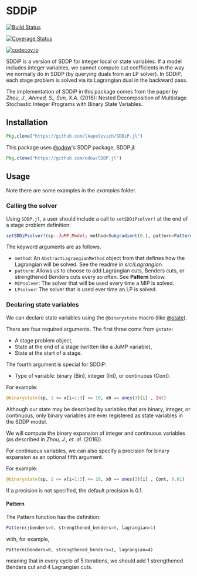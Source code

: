# SDDiP

[![Build Status](https://travis-ci.org/lkapelevich/SDDiP.jl.svg?branch=master)](https://travis-ci.org/lkapelevich/SDDiP.jl)

[![Coverage Status](https://coveralls.io/repos/lkapelevich/SDDiP.jl/badge.svg?branch=master&service=github)](https://coveralls.io/github/lkapelevich/SDDiP.jl?branch=master)

[![codecov.io](http://codecov.io/github/lkapelevich/SDDiP.jl/coverage.svg?branch=master)](http://codecov.io/github/lkapelevich/SDDiP.jl?branch=master)


SDDiP is a version of SDDP for integer local or state variables.
If a model includes integer variables, we cannot compute cut coefficients in the way we normally do in SDDP (by querying duals from an LP solver). In SDDiP, each stage problem is solved via its Lagrangian dual in the backward pass.

The implementation of SDDiP in this package comes from the paper by *Zhou, J., Ahmed, S., Sun, X.A.* (2016): Nested Decomposition of Multistage Stochastic
Integer Programs with Binary State Variables.

## Installation
```julia
Pkg.clone("https://github.com/lkapelevich/SDDiP.jl")
```

This package uses [@odow](https://github.com/odow/ "")'s SDDP package, SDDP.jl:
```julia
Pkg.clone("https://github.com/odow/SDDP.jl")
```

## Usage

Note there are some examples in the *examples* folder.

### Calling the solver
Using `SDDP.jl`, a user should include a call to `setSDDiPsolver!` at the end of a stage problem definition:

```julia
setSDDiPsolver!(sp::JuMP.Model; method=Subgradient(0.), pattern=Pattern(), MIPsolver=sp.solver, LPsolver=mipsolver)
```
The keyword arguments are as follows.
* `method`: An `AbstractLagrangianMethod` object from that defines how the Lagrangian will be solved. See the readme in *src/Lagrangian*.
* `pattern`: Allows us to choose to add Lagrangian cuts, Benders cuts, or strengthened Benders cuts every so often. See **Pattern** below.
* `MIPsolver`: The solver that will be used every time a MIP is solved.
* `LPsolver`: The solver that is used ever time an LP is solved.

### Declaring state variables
We can declare state variables using the `@binarystate` macro  (like [@state](https://github.com/odow/ "")).

There are four required arguments. The first three come from `@state`:
* A stage problem object,
* State at the end of a stage (written like a JuMP variable),
* State at the start of a stage.

The fourth argument is special for SDDiP:
* Type of variable: binary (Bin), integer (Int), or continuous (Cont).

For example:
```julia
@binarystate(sp, 1 <= x[i=1:3] <= 10, x0 == ones(3)[i] , Int)
```

Although our state may be described by variables that are binary, integer, or continuous,
only binary variables are ever registered as state variables in the SDDP model.

We will compute the binary expansion of integer and continuous variables
(as described in *Zhou, J., et. al.* (2016)).

For continuous variables, we can also specify a precision for binary expansion as
an optional fifth argument.

For example:
```julia
@binarystate(sp, 1 <= x[i=1:3] <= 10, x0 == ones(3)[i] , Cont, 0.01)
```

If a precision is not specified, the default precision is 0.1.

#### Pattern
The Pattern function has the definition:
```julia
Pattern(;benders=0, strengthened_benders=0, lagrangian=1)
```
with, for example,
```
Pattern(benders=0, strengthened_benders=1, lagrangian=4)
```
meaning that in every cycle of 5 iterations, we should add 1 strengthened Benders cut and 4 Lagrangian cuts.
